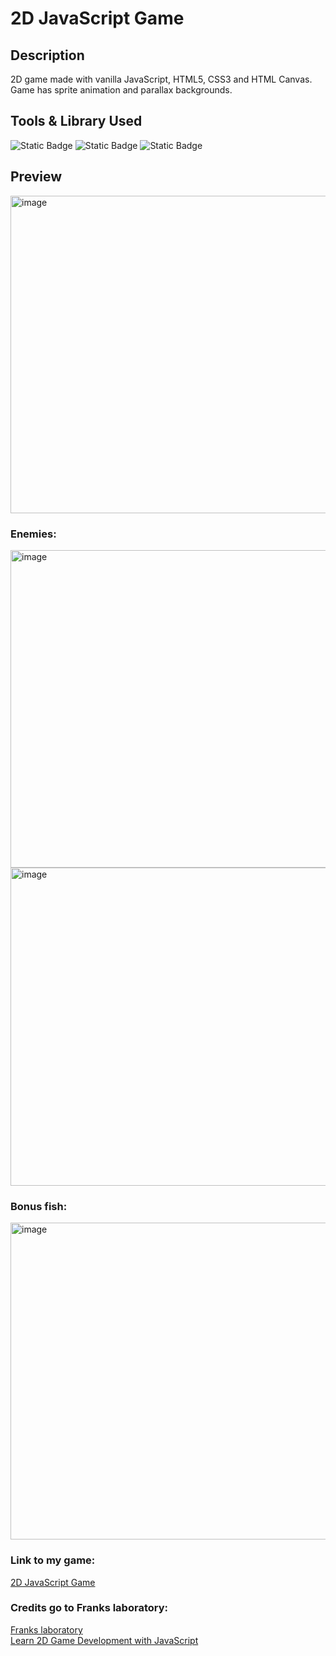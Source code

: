 # 2D JavaScript Game
## Description
2D game made with vanilla JavaScript, HTML5, CSS3 and HTML Canvas. </br>
Game has sprite animation and parallax backgrounds. 


## Tools & Library Used
![Static Badge](https://img.shields.io/badge/HTML5-E34F26?style=for-the-badge&logo=html5&logoColor=white)
![Static Badge](https://img.shields.io/badge/CSS3-1572B6?style=for-the-badge&logo=css3&logoColor=white)
![Static Badge](https://img.shields.io/badge/JavaScript-323330?style=for-the-badge&logo=javascript&logoColor=F7DF1E)

## Preview
<img width="508" alt="image" src="https://github.com/user-attachments/assets/5058762d-e7de-42ea-8572-6222aa20a2a0" />

### Enemies:
<img width="508" alt="image" src="https://github.com/user-attachments/assets/e848b1f7-4f99-4ba7-92d9-5d2dc51b2aeb" />
<img width="509" alt="image" src="https://github.com/user-attachments/assets/b1dc9cf9-e40b-4172-9c3a-5d8d5bc7afeb" />


### Bonus fish:
<img width="507" alt="image" src="https://github.com/user-attachments/assets/5ff7bd04-2173-491f-a4a2-dfb593b078de" />


### Link to my game:
[2D JavaScript Game](https://anc1kr1st.github.io/FranksLaboratory2DGame/)

### Credits go to Franks laboratory:
[Franks laboratory](https://www.youtube.com/@Frankslaboratory) </br>
[Learn 2D Game Development with JavaScript](https://www.youtube.com/watch?v=EvC3ge_puQk&ab_channel=Frankslaboratory)
